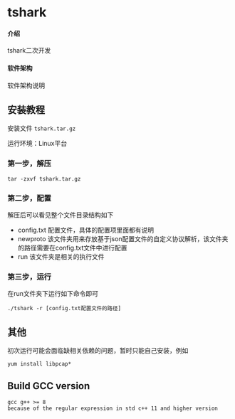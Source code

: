 # tshark

#### 介绍
tshark二次开发

#### 软件架构
软件架构说明


## 安装教程

安装文件 `tshark.tar.gz`

运行环境：Linux平台

### 第一步，解压
```
tar -zxvf tshark.tar.gz
```

### 第二步，配置
解压后可以看见整个文件目录结构如下
- config.txt 配置文件，具体的配置项里面都有说明
- newproto 该文件夹用来存放基于json配置文件的自定义协议解析，该文件夹的路径需要在config.txt文件中进行配置
- run 该文件夹是相关的执行文件

### 第三步，运行
在run文件夹下运行如下命令即可
```
./tshark -r [config.txt配置文件的路径]
```

## 其他
初次运行可能会面临缺相关依赖的问题，暂时只能自己安装，例如
```
yum install libpcap*
```

## Build GCC version
```
gcc g++ >= 8 
because of the regular expression in std c++ 11 and higher version